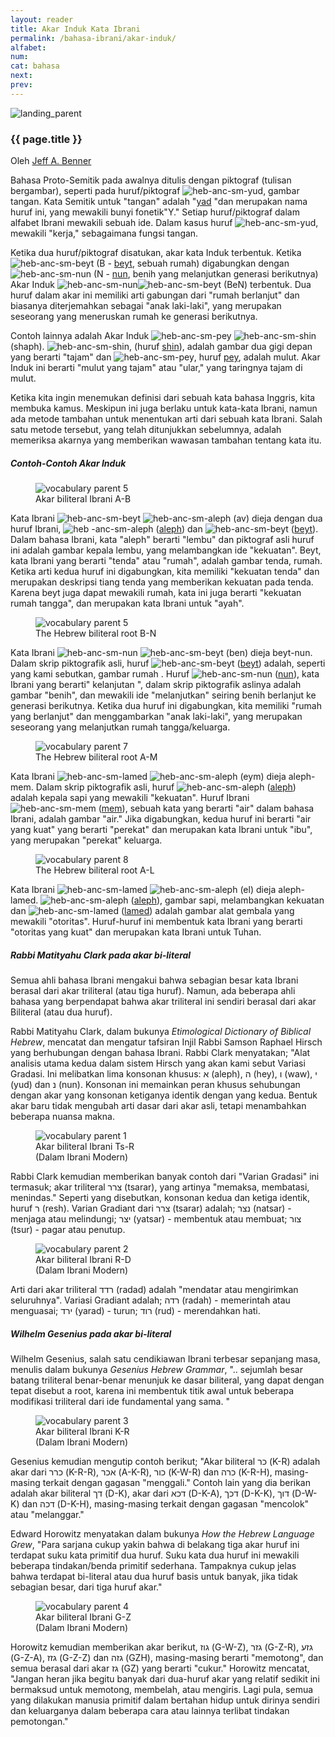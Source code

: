 ```yaml
---
layout: reader
title: Akar Induk Kata Ibrani
permalink: /bahasa-ibrani/akar-induk/
alfabet: 
num: 
cat: bahasa
next: 
prev: 
---
```


<link rel="stylesheet" type="text/css" href="{{ site.url }}/assets/css/article-head.css">


[yud]: {{site.url}}/alfabet-kuno/yud/
[beyt]: {{site.url}}/alfabet-kuno/beyt/
[nun]: {{site.url}}/alfabet-kuno/nun/
[shin]: {{site.url}}/alfabet-kuno/shin/
[pey]: {{site.url}}/alfabet-kuno/pey/
[aleph]: {{site.url}}/alfabet-kuno/aleph/
[mem]: {{site.url}}/alfabet-kuno/mem/
[lamed]: {{site.url}}/alfabet-kuno/lamed/

![landing_parent](https://www.ancient-hebrew.org/roots-words/files/landing_parent.png)

### {{ page.title }} 
Oleh [Jeff A. Benner](https://www.ancient-hebrew.org/email.htm)

Bahasa Proto-Semitik pada awalnya ditulis dengan piktograf (tulisan bergambar), seperti pada huruf/piktograf ![heb-anc-sm-yud](https://www.ancient-hebrew.org/hebrew/heb-anc-sm-yud.jpg), gambar tangan. Kata Semitik untuk "tangan" adalah "[yad][yud] "dan merupakan nama huruf ini, yang mewakili bunyi fonetik"Y." Setiap huruf/piktograf dalam alfabet Ibrani mewakili sebuah ide. Dalam kasus huruf ![heb-anc-sm-yud][yud], mewakili "kerja," sebagaimana fungsi tangan.

Ketika dua huruf/piktograf disatukan, akar kata Induk terbentuk. Ketika ![heb-anc-sm-beyt](https://www.ancient-hebrew.org/hebrew/heb-anc-sm-beyt.jpg) (B - [beyt][beyt], sebuah rumah) digabungkan dengan ![heb-anc-sm-nun]( https://www.ancient-hebrew.org/hebrew/heb-anc-sm-nun.jpg) (N - [nun][nun], benih yang melanjutkan generasi berikutnya) Akar Induk ![heb-anc-sm-nun]( https://www.ancient-hebrew.org/hebrew/heb-anc-sm-nun.jpg)![heb-anc-sm-beyt](https://www.ancient-hebrew.org/hebrew/heb-anc-sm-beyt.jpg) (BeN) terbentuk. Dua huruf dalam akar ini memiliki arti gabungan dari "rumah berlanjut" dan biasanya diterjemahkan sebagai "anak laki-laki", yang merupakan seseorang yang meneruskan rumah ke generasi berikutnya.

Contoh lainnya adalah Akar Induk ![heb-anc-sm-pey](https://www.ancient-hebrew.org/hebrew/heb-anc-sm-pey.jpg) ![heb-anc-sm-shin](https://www.ancient-hebrew.org/hebrew/heb-anc-sm-shin.jpg)(shaph). ![heb-anc-sm-shin](https://www.ancient-hebrew.org/hebrew/heb-anc-sm-shin.jpg), (huruf [shin][shin]), adalah gambar dua gigi depan yang berarti "tajam" dan ![heb-anc-sm-pey](https://www.ancient-hebrew.org/hebrew/heb-anc-sm-pey.jpg), huruf [pey][pey], adalah mulut. Akar Induk ini berarti "mulut yang tajam" atau "ular," yang taringnya tajam di mulut.

Ketika kita ingin menemukan definisi dari sebuah kata bahasa Inggris, kita membuka kamus. Meskipun ini juga berlaku untuk kata-kata Ibrani, namun ada metode tambahan untuk menentukan arti dari sebuah kata Ibrani. Salah satu metode tersebut, yang telah ditunjukkan sebelumnya, adalah memeriksa akarnya yang memberikan wawasan tambahan tentang kata itu.

##### Contoh-Contoh Akar Induk 

 <figure class="text-center">
    <img src="https://www.ancient-hebrew.org/roots-words/files/vocabulary_parent_5.jpg" alt="vocabulary parent 5">
  <figcaption>Akar biliteral Ibrani A-B </figcaption>
 </figure> 


Kata Ibrani ![heb-anc-sm-beyt](https://www.ancient-hebrew.org/hebrew/heb-anc-sm-beyt.jpg) ![ heb-anc-sm-aleph](https://www.ancient-hebrew.org/hebrew/heb-anc-sm-aleph.jpg) (av) dieja dengan dua huruf Ibrani, ![heb -anc-sm-aleph]( https://www.ancient-hebrew.org/hebrew/heb-anc-sm-aleph.jpg) ([aleph][aleph]) dan ![heb-anc-sm-beyt](https://www.ancient-hebrew.org/hebrew/heb-anc-sm-beyt.jpg) ([beyt][beyt]). Dalam bahasa Ibrani, kata "aleph" berarti "lembu" dan piktograf asli huruf ini adalah gambar kepala lembu, yang melambangkan ide "kekuatan". Beyt, kata Ibrani yang berarti "tenda" atau "rumah", adalah gambar tenda, rumah. Ketika arti kedua huruf ini digabungkan, kita memiliki "kekuatan tenda" dan merupakan deskripsi tiang tenda yang memberikan kekuatan pada tenda. Karena beyt juga dapat mewakili rumah, kata ini juga berarti "kekuatan rumah tangga", dan merupakan kata Ibrani untuk "ayah".

 <figure class="text-center">
    <img src="https://www.ancient-hebrew.org/roots-words/files/vocabulary_parent_6.jpg" alt="vocabulary parent 5">
  <figcaption>The Hebrew biliteral root B-N</figcaption>
 </figure> 


Kata Ibrani ![heb-anc-sm-nun](https://www.ancient-hebrew.org/hebrew/heb-anc-sm-nun.jpg) ![heb-anc-sm-beyt](https://www.ancient-hebrew.org/hebrew/heb-anc-sm-beyt.jpg) (ben) dieja beyt-nun. Dalam skrip piktografik asli, huruf ![heb-anc-sm-beyt](https://www.ancient-hebrew.org/hebrew/heb-anc-sm-beyt.jpg) ([beyt][beyt]) adalah, seperti yang kami sebutkan, gambar rumah . Huruf ![heb-anc-sm-nun](https://www.ancient-hebrew.org/hebrew/heb-anc-sm-nun.jpg) ([nun][nun]), kata Ibrani yang berarti" kelanjutan ", dalam skrip piktografik aslinya adalah gambar "benih", dan mewakili ide "melanjutkan" seiring benih berlanjut ke generasi berikutnya. Ketika dua huruf ini digabungkan, kita memiliki "rumah yang berlanjut" dan menggambarkan "anak laki-laki", yang merupakan seseorang yang melanjutkan rumah tangga/keluarga.

 <figure class="text-center">
    <img src="https://www.ancient-hebrew.org/roots-words/files/vocabulary_parent_7.jpg" alt="vocabulary parent 7">
  <figcaption>The Hebrew biliteral root A-M</figcaption>
 </figure> 


Kata Ibrani ![heb-anc-sm-lamed](https://www.ancient-hebrew.org/hebrew/heb-anc-sm-lamed.jpg) ![ heb-anc-sm-aleph](https://www.ancient-hebrew.org/hebrew/heb-anc-sm-aleph.jpg) (eym) dieja aleph-mem. Dalam skrip piktografik asli, huruf ![heb-anc-sm-aleph](https://www.ancient-hebrew.org/hebrew/heb-anc-sm-aleph.jpg) ([aleph][aleph]) adalah kepala sapi yang mewakili "kekuatan". Huruf Ibrani ![heb-anc-sm-mem](https://www.ancient-hebrew.org/hebrew/heb-anc-sm-mem.jpg) ([mem][mem]), sebuah kata yang berarti "air" dalam bahasa Ibrani, adalah gambar "air." Jika digabungkan, kedua huruf ini berarti "air yang kuat" yang berarti "perekat" dan merupakan kata Ibrani untuk "ibu", yang merupakan "perekat" keluarga.

 <figure class="text-center">
    <img src="https://www.ancient-hebrew.org/roots-words/files/vocabulary_parent_8.jpg" alt="vocabulary parent 8">
  <figcaption>The Hebrew biliteral root A-L</figcaption>
 </figure> 

Kata Ibrani ![heb-anc-sm-lamed](https://www.ancient-hebrew.org/hebrew/heb-anc-sm-lamed.jpg) ![ heb-anc-sm-aleph](https://www.ancient-hebrew.org/hebrew/heb-anc-sm-aleph.jpg) (el) dieja aleph-lamed. ![heb-anc-sm-aleph](https://www.ancient-hebrew.org/hebrew/heb-anc-sm-aleph.jpg) ([aleph][aleph]), gambar sapi, melambangkan kekuatan dan ![heb-anc-sm-lamed]( https://www.ancient-hebrew.org/hebrew/heb-anc-sm-lamed.jpg) ([lamed][lamed]) adalah gambar alat gembala yang mewakili "otoritas". Huruf-huruf ini membentuk kata Ibrani yang berarti "otoritas yang kuat" dan merupakan kata Ibrani untuk Tuhan.

##### Rabbi Matityahu Clark pada akar bi-literal

Semua ahli bahasa Ibrani mengakui bahwa sebagian besar kata Ibrani berasal dari akar triliteral (atau tiga huruf). Namun, ada beberapa ahli bahasa yang berpendapat bahwa akar triliteral ini sendiri berasal dari akar Biliteral (atau dua huruf).

Rabbi Matityahu Clark, dalam bukunya _Etimological Dictionary of Biblical Hebrew_, mencatat dan mengatur tafsiran Injil Rabbi Samson Raphael Hirsch yang berhubungan dengan bahasa Ibrani. Rabbi Clark menyatakan; "Alat analisis utama kedua dalam sistem Hirsch yang akan kami sebut Variasi Gradasi. Ini melibatkan lima konsonan khusus: א (aleph), ה (hey), ו (waw), י (yud) dan נ (nun). Konsonan ini memainkan peran khusus sehubungan dengan akar yang konsonan ketiganya identik dengan yang kedua. Bentuk akar baru tidak mengubah arti dasar dari akar asli, tetapi menambahkan beberapa nuansa makna. 

 <figure class="text-center">
    <img src="https://www.ancient-hebrew.org/roots-words/files/vocabulary_parent_1.jpg" alt="vocabulary parent 1">
  <figcaption>Akar biliteral Ibrani Ts-R <br>(Dalam Ibrani Modern)</figcaption>
 </figure> 

Rabbi Clark kemudian memberikan banyak contoh dari "Varian Gradasi" ini termasuk; akar triliteral צרר (tsarar), yang artinya "memaksa, membatasi, menindas." Seperti yang disebutkan, konsonan kedua dan ketiga identik, huruf ר (resh). Varian Gradiant dari 
צרר (tsarar) adalah; נצר (natsar) - menjaga atau melindungi; יצר (yatsar) - membentuk atau membuat; צור (tsur) - pagar atau penutup.

 <figure class="text-center">
    <img src="https://www.ancient-hebrew.org/roots-words/files/vocabulary_parent_2.jpg" alt="vocabulary parent 2">
  <figcaption>Akar biliteral Ibrani R-D <br>(Dalam Ibrani Modern)</figcaption>
 </figure> 

Arti dari akar triliteral רדד (radad) adalah "mendatar atau mengirimkan seluruhnya". Variasi Gradiant adalah; רדה (radah) - memerintah atau menguasai; ירד (yarad) - turun; רוד (rud) - merendahkan hati.

##### Wilhelm Gesenius pada akar bi-literal

Wilhelm Gesenius, salah satu cendikiawan Ibrani terbesar sepanjang masa, menulis dalam bukunya _Gesenius Hebrew Grammar_, ".. sejumlah besar batang triliteral benar-benar menunjuk ke dasar biliteral, yang dapat dengan tepat disebut a root, karena ini membentuk titik awal untuk beberapa modifikasi triliteral dari ide fundamental yang sama. "

 <figure class="text-center">
    <img src="https://www.ancient-hebrew.org/roots-words/files/vocabulary_parent_3.jpg" alt="vocabulary parent 3">
  <figcaption>Akar biliteral Ibrani K-R <br>(Dalam Ibrani Modern)</figcaption>
 </figure> 

Gesenius kemudian mengutip contoh berikut; "Akar biliteral כר (K-R) adalah akar dari כרר (K-R-R), אכר (A-K-R), כור (K-W-R) dan כרה (K-R-H), masing-masing terkait dengan gagasan "menggali." Contoh lain yang dia berikan adalah akar biliteral דך (D-K), akar dari דכא (D-K-A), דכך (D-K-K), דוך (D-W-K) dan דכה (D-K-H), masing-masing terkait dengan gagasan "mencolok" atau "melanggar."

Edward Horowitz menyatakan dalam bukunya _How the Hebrew Language Grew_, "Para sarjana cukup yakin bahwa di belakang tiga akar huruf ini terdapat suku kata primitif dua huruf. Suku kata dua huruf ini mewakili beberapa tindakan/benda primitif sederhana. Tampaknya cukup jelas bahwa terdapat bi-literal atau dua huruf basis untuk banyak, jika tidak sebagian besar, dari tiga huruf akar."

 <figure class="text-center">
    <img src="https://www.ancient-hebrew.org/roots-words/files/vocabulary_parent_4.jpg" alt="vocabulary parent 4">
  <figcaption>Akar biliteral Ibrani G-Z <br>(Dalam Ibrani Modern)</figcaption>
 </figure> 

 Horowitz kemudian memberikan akar berikut, גוז (G-W-Z), גזר (G-Z-R), גזע (G-Z-A), 
גזז (G-Z-Z) dan גזה (GZH), masing-masing berarti "memotong", dan semua berasal dari akar  גז (GZ) yang berarti "cukur." Horowitz mencatat, "Jangan heran jika begitu banyak dari dua-huruf akar yang relatif sedikit ini bermaksud untuk memotong, membelah, atau mengiris. Lagi pula, semua yang dilakukan manusia primitif dalam bertahan hidup untuk dirinya sendiri dan keluarganya dalam beberapa cara atau lainnya terlibat tindakan pemotongan."

 
 